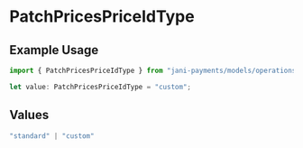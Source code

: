 # PatchPricesPriceIdType

## Example Usage

```typescript
import { PatchPricesPriceIdType } from "jani-payments/models/operations";

let value: PatchPricesPriceIdType = "custom";
```

## Values

```typescript
"standard" | "custom"
```